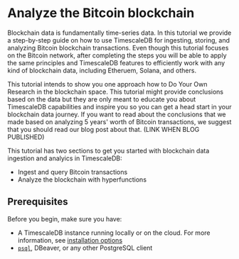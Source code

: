 # Analyze the Bitcoin blockchain
Blockchain data is fundamentally time-series data. In this tutorial we provide
a step-by-step guide on how to use TimescaleDB for ingesting, storing, and
analyzing Bitcoin blockchain transactions. Even though this tutorial focuses
on the Bitcoin network, after completing the steps you will be able to
apply the same principles and TimescaleDB features to efficiently work with
any kind of blockchain data, including Etheruem, Solana, and others.

This tutorial intends to show you one approach how to Do Your Own Research in
the blockchain space. This tutorial
might provide conclusions based on the data but they are only meant to educate
you about TimescaleDB capabilities and inspire you so you can get a head start
in your blockchain data journey. If you want to read about the
conclusions that we made based on
analyzing 5 years' worth of Bitcoin transactions, we suggest that you should
read our blog post about that. (LINK WHEN BLOG PUBLISHED)

This tutorial has two sections to get you started with blockchain data
ingestion and analyics in TimescaleDB:

* Ingest and query Bitcoin transactions
* Analyze the blockchain with hyperfunctions

## Prerequisites
Before you begin, make sure you have:
* A TimescaleDB instance running locally or on the cloud. For more information, see [installation options](/install/latest/)
* [`psql`][psql-install], DBeaver, or any other PostgreSQL client





[install-timescale]: /install/latest/
[psql-install]: /how-to-guides/connecting/psql